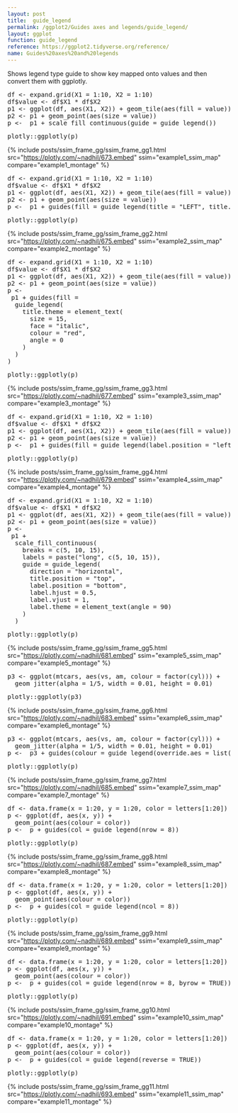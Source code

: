 ```yaml
---
layout: post
title:  guide_legend
permalink: /ggplot2/Guides axes and legends/guide_legend/
layout: ggplot
function: guide_legend
reference: https://ggplot2.tidyverse.org/reference/
name: Guides%20axes%20and%20legends
---
```


Shows legend type guide to show key mapped onto values and then convert them with ggplotly.








<pre class="mcode">
df <- expand.grid(X1 = 1:10, X2 = 1:10)
df$value <- df$X1 * df$X2
p1 <- ggplot(df, aes(X1, X2)) + geom_tile(aes(fill = value))
p2 <- p1 + geom_point(aes(size = value))
p <-  p1 + scale_fill_continuous(guide = guide_legend())
</pre>


<pre class="mcode">
plotly::ggplotly(p)
</pre>

{% include posts/ssim_frame_gg/ssim_frame_gg1.html src="https://plotly.com/~nadhil/673.embed" ssim="example1_ssim_map" compare="example1_montage" %}







<pre class="mcode">
df <- expand.grid(X1 = 1:10, X2 = 1:10)
df$value <- df$X1 * df$X2
p1 <- ggplot(df, aes(X1, X2)) + geom_tile(aes(fill = value))
p2 <- p1 + geom_point(aes(size = value))
p <-  p1 + guides(fill = guide_legend(title = "LEFT", title.position = "left"))
</pre>


<pre class="mcode">
plotly::ggplotly(p)
</pre>

{% include posts/ssim_frame_gg/ssim_frame_gg2.html src="https://plotly.com/~nadhil/675.embed" ssim="example2_ssim_map" compare="example2_montage" %}







<pre class="mcode">
df <- expand.grid(X1 = 1:10, X2 = 1:10)
df$value <- df$X1 * df$X2
p1 <- ggplot(df, aes(X1, X2)) + geom_tile(aes(fill = value))
p2 <- p1 + geom_point(aes(size = value))
p <-    
 p1 + guides(fill =
  guide_legend(
    title.theme = element_text(
      size = 15,
      face = "italic",
      colour = "red",
      angle = 0
    )
  )
)
</pre>


<pre class="mcode">
plotly::ggplotly(p)
</pre>

{% include posts/ssim_frame_gg/ssim_frame_gg3.html src="https://plotly.com/~nadhil/677.embed" ssim="example3_ssim_map" compare="example3_montage" %}







<pre class="mcode">
df <- expand.grid(X1 = 1:10, X2 = 1:10)
df$value <- df$X1 * df$X2
p1 <- ggplot(df, aes(X1, X2)) + geom_tile(aes(fill = value))
p2 <- p1 + geom_point(aes(size = value))
p <-  p1 + guides(fill = guide_legend(label.position = "left", label.hjust = 1))
</pre>


<pre class="mcode">
plotly::ggplotly(p)
</pre>

{% include posts/ssim_frame_gg/ssim_frame_gg4.html src="https://plotly.com/~nadhil/679.embed" ssim="example4_ssim_map" compare="example4_montage" %}







<pre class="mcode">
df <- expand.grid(X1 = 1:10, X2 = 1:10)
df$value <- df$X1 * df$X2
p1 <- ggplot(df, aes(X1, X2)) + geom_tile(aes(fill = value))
p2 <- p1 + geom_point(aes(size = value))
p <-    
 p1 +
  scale_fill_continuous(
    breaks = c(5, 10, 15),
    labels = paste("long", c(5, 10, 15)),
    guide = guide_legend(
      direction = "horizontal",
      title.position = "top",
      label.position = "bottom",
      label.hjust = 0.5,
      label.vjust = 1,
      label.theme = element_text(angle = 90)
    )
  )
</pre>


<pre class="mcode">
plotly::ggplotly(p)
</pre>

{% include posts/ssim_frame_gg/ssim_frame_gg5.html src="https://plotly.com/~nadhil/681.embed" ssim="example5_ssim_map" compare="example5_montage" %}







<pre class="mcode">
p3 <- ggplot(mtcars, aes(vs, am, colour = factor(cyl))) +
  geom_jitter(alpha = 1/5, width = 0.01, height = 0.01)
</pre>


<pre class="mcode">
plotly::ggplotly(p3)
</pre>

{% include posts/ssim_frame_gg/ssim_frame_gg6.html src="https://plotly.com/~nadhil/683.embed" ssim="example6_ssim_map" compare="example6_montage" %}







<pre class="mcode">
p3 <- ggplot(mtcars, aes(vs, am, colour = factor(cyl))) +
  geom_jitter(alpha = 1/5, width = 0.01, height = 0.01)
p <-  p3 + guides(colour = guide_legend(override.aes = list(alpha = 1)))
</pre>


<pre class="mcode">
plotly::ggplotly(p)
</pre>

{% include posts/ssim_frame_gg/ssim_frame_gg7.html src="https://plotly.com/~nadhil/685.embed" ssim="example7_ssim_map" compare="example7_montage" %}







<pre class="mcode">
df <- data.frame(x = 1:20, y = 1:20, color = letters[1:20])
p <- ggplot(df, aes(x, y)) +
  geom_point(aes(colour = color))
p <-  p + guides(col = guide_legend(nrow = 8))
</pre>


<pre class="mcode">
plotly::ggplotly(p)
</pre>

{% include posts/ssim_frame_gg/ssim_frame_gg8.html src="https://plotly.com/~nadhil/687.embed" ssim="example8_ssim_map" compare="example8_montage" %}







<pre class="mcode">
df <- data.frame(x = 1:20, y = 1:20, color = letters[1:20])
p <- ggplot(df, aes(x, y)) +
  geom_point(aes(colour = color))
p <-  p + guides(col = guide_legend(ncol = 8))
</pre>


<pre class="mcode">
plotly::ggplotly(p)
</pre>

{% include posts/ssim_frame_gg/ssim_frame_gg9.html src="https://plotly.com/~nadhil/689.embed" ssim="example9_ssim_map" compare="example9_montage" %}






<pre class="mcode">
df <- data.frame(x = 1:20, y = 1:20, color = letters[1:20])
p <- ggplot(df, aes(x, y)) +
  geom_point(aes(colour = color))
p <-  p + guides(col = guide_legend(nrow = 8, byrow = TRUE))
</pre>


<pre class="mcode">
plotly::ggplotly(p)
</pre>

{% include posts/ssim_frame_gg/ssim_frame_gg10.html src="https://plotly.com/~nadhil/691.embed" ssim="example10_ssim_map" compare="example10_montage" %}







<pre class="mcode">
df <- data.frame(x = 1:20, y = 1:20, color = letters[1:20])
p <- ggplot(df, aes(x, y)) +
  geom_point(aes(colour = color))
p <-  p + guides(col = guide_legend(reverse = TRUE))
</pre>


<pre class="mcode">
plotly::ggplotly(p)
</pre>

{% include posts/ssim_frame_gg/ssim_frame_gg11.html src="https://plotly.com/~nadhil/693.embed" ssim="example11_ssim_map" compare="example11_montage" %}



